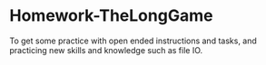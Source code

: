 # Homework-TheLongGame
To get some practice with open ended instructions and tasks, and practicing new skills and knowledge such as file IO.
